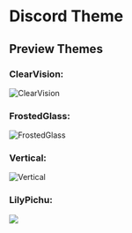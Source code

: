 # Discord Theme
## Preview Themes

### ClearVision:
<img src="https://cdn.discordapp.com/attachments/636502333718790154/942483320904749096/unknown.png" alt="ClearVision">

### FrostedGlass:
<img src="https://cdn.discordapp.com/attachments/636502333718790154/942483196405243954/unknown.png" alt="FrostedGlass">

### Vertical:
<img src="https://cdn.discordapp.com/attachments/636502333718790154/942483561204830258/unknown.png" alt="Vertical">

### LilyPichu:
<img src="https://cdn.discordapp.com/attachments/636502333718790154/942495735771975821/unknown.png" alr="LilyPichu">
